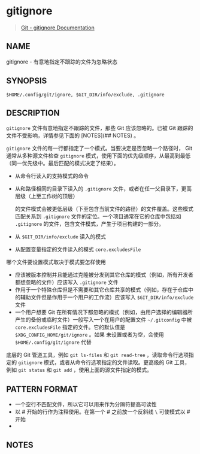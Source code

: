 # gitignore

> [Git - gitignore Documentation](https://git-scm.com/docs/gitignore)

## NAME

gitignore - 有意地指定不跟踪的文件为忽略状态

## SYNOPSIS

`$HOME/.config/git/ignore, $GIT_DIR/info/exclude, .gitignore`

## DESCRIPTION

`gitignore` 文件有意地指定不跟踪的文件，那些 Git 应该忽略的。已被 Git 跟踪的文件不受影响，详情参见下面的 [NOTES](## NOTES) 。

`gitignore` 文件的每一行都指定了一个模式。当要决定是否忽略一个路径时， Git 通常从多种源文件检查 `gitignore` 模式，使用下面的优先级顺序，从最高到最低（同一优先级中。最后匹配的模式决定了结果）。

* 从命令行读入的支持模式的命令

* 从和路径相同的目录下读入的 `.gitignore` 文件，或者在任一父目录下，更高层级（上至工作树的顶层）

  的文件模式会被更低层级（下至包含当前文件的路径）的文件覆盖。这些模式匹配关系到 `.gitignore` 文件的定位。一个项目通常在它的仓库中包括如 `.gitignore` 的文件，包含文件模式，产生于项目构建的一部分。

* 从 `$GIT_DIR/info/exclude` 读入的模式

* 从配置变量指定的文件读入的模式 `core.excludesFile`


哪个文件要设置模式取决于模式要怎样使用

* 应该被版本控制并且能通过克隆被分发到其它仓库的模式（例如，所有开发者都想忽略的文件）应该写入 `.gitignore` 文件
* 作用于一个特殊仓库但是不需要和其它仓库共享的模式（例如，存在于仓库中的辅助文件但是作用于一个用户的工作流）应该写入 `$GIT_DIR/info/exclude` 文件
* 一个用户想要 Git 在所有情况下都忽略的模式（例如，由用户选择的编辑器所产生的备份或临时文件）一般写入一个在用户的配置文件 `~/.gitconfig` 中被 `core.excludesFile` 指定的文件。它的默认值是 `$XDG_CONFIG_HOME/git/ignore` 。如果 未设置或者为空，会使用 `$HOME/.config/git/ignore` 代替

底层的 Git 管道工具，例如 `git ls-files` 和 `git read-tree` ，读取命令行选项指定的 `gitignore` 模式，或者从命令行选项指定的文件读取。更高级的 Git 工具，例如 `git status` 和 `git add` ，使用上面的源文件指定的模式。

## PATTERN FORMAT

* 一个空行不匹配文件，所以它可以用来作为分隔符提高可读性
* 以 # 开始的行作为注释使用。在第一个 # 之前放一个反斜线 `\` 可使模式以 # 开始
* ​


## NOTES

